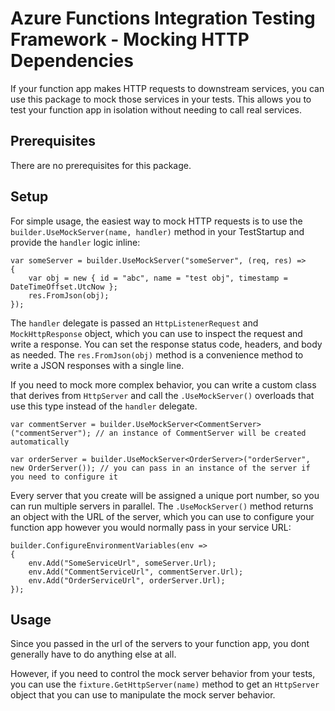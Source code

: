 # Azure Functions Integration Testing Framework - Mocking HTTP Dependencies

If your function app makes HTTP requests to downstream services, you can use this package to mock those services in your tests. This allows you to test your function app in isolation without needing to call real services.

## Prerequisites

There are no prerequisites for this package.

## Setup

For simple usage, the easiest way to mock HTTP requests is to use the `builder.UseMockServer(name, handler)` method in your TestStartup and provide the `handler` logic inline:

	var someServer = builder.UseMockServer("someServer", (req, res) =>
	{
		var obj = new { id = "abc", name = "test obj", timestamp = DateTimeOffset.UtcNow };
		res.FromJson(obj);
	});

The `handler` delegate is passed an `HttpListenerRequest` and `MockHttpResponse` object, which you can use to inspect the request and write a response. You can set the response status code, headers, and body as needed. The `res.FromJson(obj)` method is a convenience method to write a JSON responses with a single line.

If you need to mock more complex behavior, you can write a custom class that derives from `HttpServer` and call the `.UseMockServer()` overloads that use this type instead of the `handler` delegate.

	var commentServer = builder.UseMockServer<CommentServer>("commentServer"); // an instance of CommentServer will be created automatically

	var orderServer = builder.UseMockServer<OrderServer>("orderServer", new OrderServer()); // you can pass in an instance of the server if you need to configure it

Every server that you create will be assigned a unique port number, so you can run multiple servers in parallel. The `.UseMockServer()` method returns an object with the URL of the server, which you can use to configure your function app however you would normally pass in your service URL:

	builder.ConfigureEnvironmentVariables(env =>
	{
		env.Add("SomeServiceUrl", someServer.Url);
		env.Add("CommentServiceUrl", commentServer.Url);
		env.Add("OrderServiceUrl", orderServer.Url);
	});

## Usage

Since you passed in the url of the servers to your function app, you dont generally have to do anything else at all. 

However, if you need to control the mock server behavior from your tests, you can use the `fixture.GetHttpServer(name)` method to get an `HttpServer` object that you can use to manipulate the mock server behavior.
